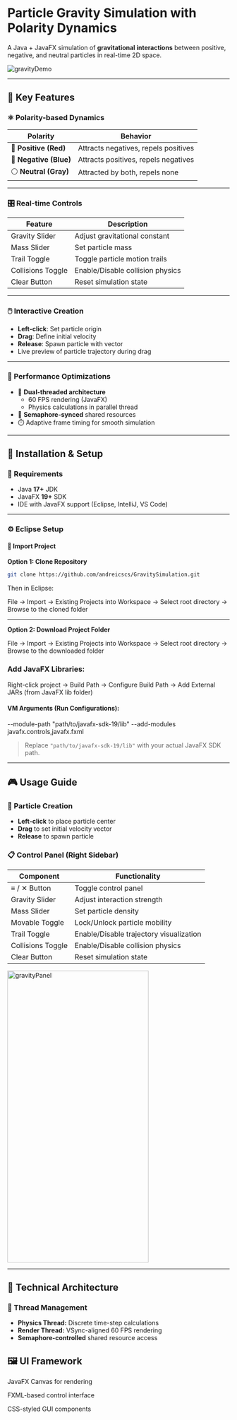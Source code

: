 # Particle Gravity Simulation with Polarity Dynamics

A Java + JavaFX simulation of **gravitational interactions** between positive, negative, and neutral particles in real-time 2D space.

![gravityDemo](https://github.com/user-attachments/assets/273db425-f6d4-42eb-b70e-fd78a6288ed2)

---

## 🔧 Key Features

### ⚛️ Polarity-based Dynamics

| Polarity             | Behavior                                     |
|----------------------|----------------------------------------------|
| 🔴 **Positive (Red)** | Attracts negatives, repels positives         |
| 🔵 **Negative (Blue)** | Attracts positives, repels negatives         |
| ⚪ **Neutral (Gray)** | Attracted by both, repels none               |

---

### 🎛️ Real-time Controls

| Feature             | Description                                   |
|---------------------|-----------------------------------------------|
| Gravity Slider      | Adjust gravitational constant                 |
| Mass Slider         | Set particle mass                             |
| Trail Toggle        | Toggle particle motion trails                 |
| Collisions Toggle   | Enable/Disable collision physics              |
| Clear Button        | Reset simulation state                        |

---

### 🖱️ Interactive Creation

- **Left-click**: Set particle origin
- **Drag**: Define initial velocity
- **Release**: Spawn particle with vector
- Live preview of particle trajectory during drag

---

### 🚀 Performance Optimizations

- 🧵 **Dual-threaded architecture**  
  - 60 FPS rendering (JavaFX)  
  - Physics calculations in parallel thread  
- 🔐 **Semaphore-synced** shared resources  
- ⏱️ Adaptive frame timing for smooth simulation

---

## 🧰 Installation & Setup

### 🔨 Requirements

- Java **17+** JDK  
- JavaFX **19+** SDK  
- IDE with JavaFX support (Eclipse, IntelliJ, VS Code)

---

### ⚙️ Eclipse Setup

#### 🧭 Import Project

**Option 1: Clone Repository**
```bash
git clone https://github.com/andreicscs/GravitySimulation.git
```
Then in Eclipse:

File → Import → Existing Projects into Workspace → Select root directory → Browse to the cloned folder

---

**Option 2: Download Project Folder**

File → Import → Existing Projects into Workspace → Select root directory → Browse to the downloaded folder

### Add JavaFX Libraries:
Right-click project → Build Path → Configure Build Path → Add External JARs (from JavaFX lib folder)

#### VM Arguments (Run Configurations):
--module-path "path/to/javafx-sdk-19/lib" --add-modules javafx.controls,javafx.fxml
> Replace `"path/to/javafx-sdk-19/lib"` with your actual JavaFX SDK path.

---

## 🎮 Usage Guide

### 🧪 Particle Creation
- **Left-click** to place particle center
- **Drag** to set initial velocity vector
- **Release** to spawn particle

### 📋 Control Panel (Right Sidebar)

| Component        | Functionality                               |
|------------------|----------------------------------------------|
| ≡ / ✕ Button     | Toggle control panel                         |
| Gravity Slider   | Adjust interaction strength                  | 
| Mass Slider      | Set particle density                         |
| Movable Toggle   | Lock/Unlock particle mobility                |
| Trail Toggle     | Enable/Disable trajectory visualization      |
| Collisions Toggle| Enable/Disable collision physics             |
| Clear Button     | Reset simulation state                       |

<img width="320" height="661" alt="gravityPanel" src="https://github.com/user-attachments/assets/28ac603d-f35c-4245-a191-cd0e56244f85" />

---

## 🧱 Technical Architecture

### 🧵 Thread Management
- **Physics Thread:** Discrete time-step calculations
- **Render Thread:** VSync-aligned 60 FPS rendering
- **Semaphore-controlled** shared resource access

## 🖼️ UI Framework
JavaFX Canvas for rendering

FXML-based control interface

CSS-styled GUI components






